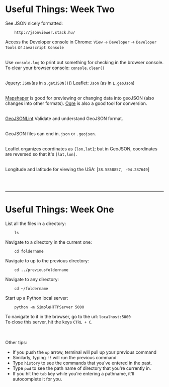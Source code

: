 # Useful Things: Week Two 

See JSON nicely formatted: 
		
		http://jsonviewer.stack.hu/
		
	
Access the Developer console in Chrome: 
`View` -> `Developer` -> `Developer Tools` or `Javascript Console `

</br>Use `console.log` to print out something for checking in the browser console. To clear your browser console: `console.clear()`


</br>Jquery: `JSON`(as in `$.getJSON()`)) Leaflet: `Json` (as in `L.geoJson`)

</br>[Mapshaper](mapshaper.org) is good for previewing or changing data into geoJSON (also changes into other formats). [Ogre](https://ogre.adc4gis.com/) is also a good tool for conversion. 

</br>[GeoJSONLint](http://geojsonlint.com/) Validate and understand GeoJSON format. 

</br>GeoJSON files can end in`.json` or `.geojson`. 

</br>Leaflet organizes coordinates as `[lon,lat]`; but in GeoJSON, coordinates are reversed so that it's `[lat,lon]`. 

</br>Longitude and latitude for viewing the USA: [`38.5858857, -94.287649`]



</br></br>

-----

# Useful Things: Week One

List all the files in a directory:
		
		ls
		
	
Navigate to a directory in the current one:

		cd foldername
		

Navigate to up to the previous directory:

		cd ../previousfoldername
		

Navigate to any directory:

		cd ~/foldername
		

Start up a Python local server:   
  

		python -m SimpleHTTPServer 5000 

To navigate to it in the browser, go to the url: `localhost:5000`		
To close this server, hit the keys `CTRL + C`.  	

</br></br>Other tips: 

- If you push the `up` arrow, terminal will pull up your previous command
- Similarly, typing `!!` will run the previous command
- Type `history` to see the commands that you've entered in the past. 
- Type `pwd` to see the path name of directory that you're currently in. 
- If you hit the `tab` key while you're entering a pathname, it'll autocomplete it for you.



		
		